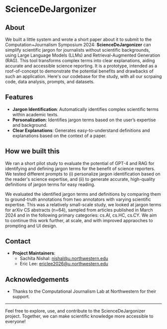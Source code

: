 # ScienceDeJargonizer

## About

We built a little system and wrote a short paper about it to submit to the Computation+Journalism Symposium 2024: **ScienceDeJargonizer** can simplify scientific jargon for journalists without scientific backgrounds, using Large Language Models (LLMs) and Retrieval-Augmented Generation (RAG). This tool transforms complex terms into clear explanations, aiding accurate and accessible science reporting. It is a prototype, intended as a roof-of-concept to demonstrate the potential benefits and drawbacks of such an application. Here's our codebase for the study, with all our scrpaing code, data analysis, prompts, and datasets.

## Features

- **Jargon Identification**: Automatically identifies complex scientific terms within academic texts.
- **Personalization**: Identifies jargon terms based on the user’s expertise and background.
- **Clear Explanations**: Generates easy-to-understand definitions and explanations based on the context of a paper.

## How we built this

We ran a short pilot study to evaluate the potential of GPT-4 and RAG for identifying and defining jargon terms for the benefit of science reporters. We tested different prompts to (i) personalize jargon identification based on the reader's science expertise, and (ii) to generate accurate, high-quality definitions of jargon terms for easy reading.

We evaluated the identified jargon terms and definitions by comparing them to ground-truth annotations from two annotators with varying scientific expertise. This was a relatively small-scale study, we looked at jargon terms for arXiv CS abstracts (n=64), sampled from articles published in March 2024 and in the following primary categories: cs.AI, cs.HC, cs.CY. We aim to continue this work further, at scale, and with improved appraoches to prompting and UI design.

## Contact

- **Project Maintainers**: 
  - Sachita Nishal: nishal@u.northwestern.edu 
  - Eric Lee: ericlee2026@u.northwestern.edu

## Acknowledgements

- Thanks to the Computational Journalism Lab at Northwestern for their support.

---

Feel free to explore, use, and contribute to the ScienceDeJargonizer project. Together, we can make scientific knowledge more accessible to everyone!
